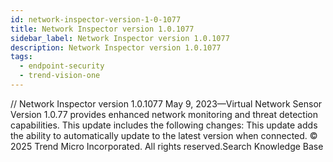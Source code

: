 ```yaml
---
id: network-inspector-version-1-0-1077
title: Network Inspector version 1.0.1077
sidebar_label: Network Inspector version 1.0.1077
description: Network Inspector version 1.0.1077
tags:
  - endpoint-security
  - trend-vision-one
---
```


/*<![CDATA[*/ $('#title').html($('meta[name=map-description]').attr('content')); /*]]>*/ Network Inspector version 1.0.1077 May 9, 2023—Virtual Network Sensor Version 1.0.77 provides enhanced network monitoring and threat detection capabilities. This update includes the following changes: This update adds the ability to automatically update to the latest version when connected. © 2025 Trend Micro Incorporated. All rights reserved.Search Knowledge Base